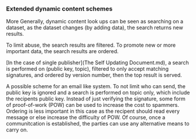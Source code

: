 ### Extended dynamic content schemes 

More Generally, dynamic content look ups can be seen as searching on a dataset, as the dataset changes (by adding data), the search returns new results.

To limit abuse, the search results are filtered. To promote new or more important data, the search results are ordered. 

[In the case of single publisher](The Self Updating Document.md), a search is performed on (public key, topic), filtered to only accept matching signatures, and ordered by version number, then the top result is served.

A possible scheme for an email like system. To not limit who can send, the public key is ignored and a search is performed on topic only, which include the recipents public key. Instead of just verifying the signature, some form of proof-of-work (POW) can be used to increase the cost to spammers. Ordering is less important in this case as the recipent should read every message or else increase the difficulty of POW. Of course, once a communitcation is established, the parties can use any alternative means to carry on. 
